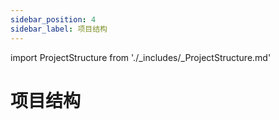 ```yaml
---
sidebar_position: 4
sidebar_label: 项目结构
---
```

import ProjectStructure from './_includes/_ProjectStructure.md'

# 项目结构

<ProjectStructure/>
